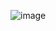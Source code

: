 ![image](https://github.com/Yuvraj-2060/todo_frontend/assets/103349788/518c0775-28f3-4b39-99a3-a62dd951d3a6)
